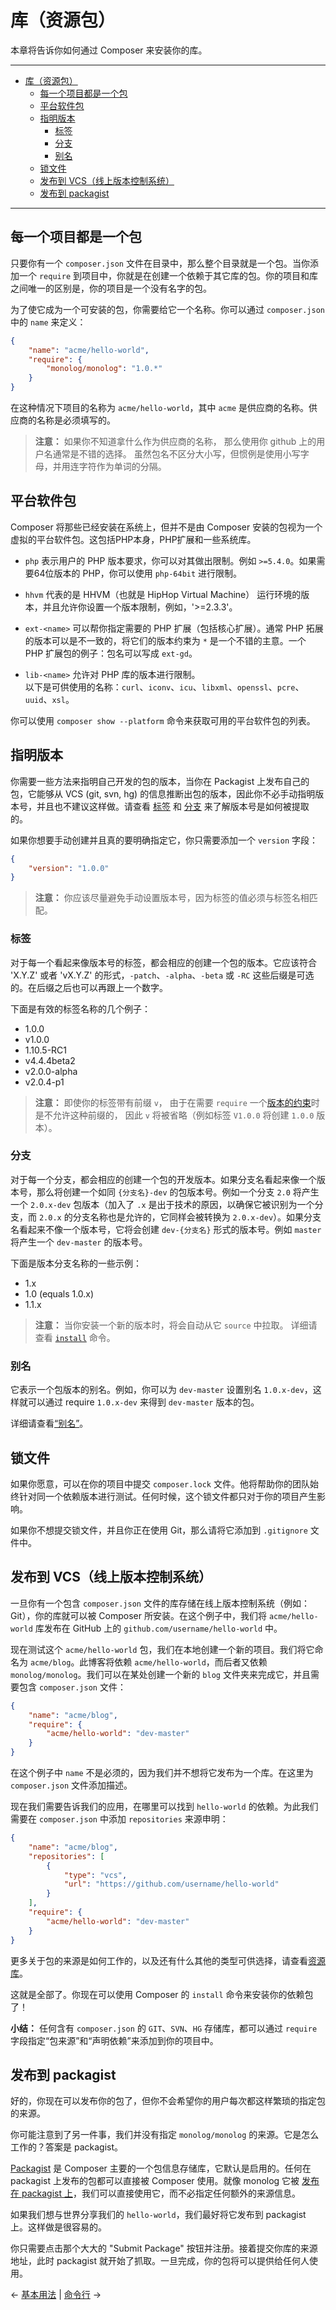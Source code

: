 <a name="Libraries"></a>
# 库（资源包）

本章将告诉你如何通过 Composer 来安装你的库。

---

- [库（资源包）](#Libraries)
  - [每一个项目都是一个包](#Every-project-is-a-package)
  - [平台软件包](#Platform-packages)
  - [指明版本](#Specifying-the-version)
    - [标签](#Tags)
    - [分支](#Branches)
    - [别名](#Aliases)
  - [锁文件](#Lock-file)
  - [发布到 VCS（线上版本控制系统）](#Publishing-to-a-VCS)
  - [发布到 packagist](#Publishing-to-packagist)

---

<a name="Every-project-is-a-package"></a>
## 每一个项目都是一个包

只要你有一个 `composer.json` 文件在目录中，那么整个目录就是一个包。当你添加一个 `require` 到项目中，你就是在创建一个依赖于其它库的包。你的项目和库之间唯一的区别是，你的项目是一个没有名字的包。

为了使它成为一个可安装的包，你需要给它一个名称。你可以通过 `composer.json` 中的 `name` 来定义：

```json
{
    "name": "acme/hello-world",
    "require": {
        "monolog/monolog": "1.0.*"
    }
}
```

在这种情况下项目的名称为 `acme/hello-world`，其中 `acme` 是供应商的名称。供应商的名称是必须填写的。

> **注意：** 如果你不知道拿什么作为供应商的名称，
> 那么使用你 github 上的用户名通常是不错的选择。
> 虽然包名不区分大小写，但惯例是使用小写字母，并用连字符作为单词的分隔。

<a name="Platform-packages"></a>
## 平台软件包

Composer 将那些已经安装在系统上，但并不是由 Composer 安装的包视为一个虚拟的平台软件包。这包括PHP本身，PHP扩展和一些系统库。

* `php` 表示用户的 PHP 版本要求，你可以对其做出限制。例如 `>=5.4.0`。如果需要64位版本的 PHP，你可以使用 `php-64bit` 进行限制。

* `hhvm` 代表的是 HHVM（也就是 HipHop Virtual
  Machine） 运行环境的版本，并且允许你设置一个版本限制，例如，'>=2.3.3'。

* `ext-<name>` 可以帮你指定需要的 PHP 扩展（包括核心扩展）。通常 PHP 拓展的版本可以是不一致的，将它们的版本约束为 `*` 是一个不错的主意。一个 PHP 扩展包的例子：包名可以写成 `ext-gd`。

* `lib-<name>` 允许对 PHP 库的版本进行限制。  
以下是可供使用的名称：`curl`、`iconv`、`icu`、`libxml`、`openssl`、`pcre`、`uuid`、`xsl`。

你可以使用 `composer show --platform` 命令来获取可用的平台软件包的列表。

<a name="Specifying-the-version"></a>
## 指明版本

你需要一些方法来指明自己开发的包的版本，当你在 Packagist 上发布自己的包，它能够从 VCS (git, svn,
hg) 的信息推断出包的版本，因此你不必手动指明版本号，并且也不建议这样做。请查看 [标签](#Tags) 和 [分支](#Branches) 来了解版本号是如何被提取的。

如果你想要手动创建并且真的要明确指定它，你只需要添加一个 `version` 字段：

```json
{
    "version": "1.0.0"
}
```

> **注意：** 你应该尽量避免手动设置版本号，因为标签的值必须与标签名相匹配。

<a name="Tags"></a>
### 标签

对于每一个看起来像版本号的标签，都会相应的创建一个包的版本。它应该符合 'X.Y.Z' 或者 'vX.Y.Z' 的形式，`-patch`、`-alpha`、`-beta` 或 `-RC` 这些后缀是可选的。在后缀之后也可以再跟上一个数字。

下面是有效的标签名称的几个例子：

- 1.0.0
- v1.0.0
- 1.10.5-RC1
- v4.4.4beta2
- v2.0.0-alpha
- v2.0.4-p1

> **注意：** 即使你的标签带有前缀 `v`，
> 由于在需要 `require` 一个[版本的约束](01-basic-usage.md#Package-Versions)时是不允许这种前缀的，
> 因此 `v` 将被省略（例如标签 `V1.0.0` 将创建 `1.0.0` 版本）。

<a name="Branches"></a>
### 分支

对于每一个分支，都会相应的创建一个包的开发版本。如果分支名看起来像一个版本号，那么将创建一个如同 `{分支名}-dev` 的包版本号。例如一个分支 `2.0` 将产生一个 `2.0.x-dev` 包版本（加入了 `.x` 是出于技术的原因，以确保它被识别为一个分支，而 `2.0.x` 的分支名称也是允许的，它同样会被转换为 `2.0.x-dev`）。如果分支名看起来不像一个版本号，它将会创建 `dev-{分支名}` 形式的版本号。例如 `master` 将产生一个 `dev-master` 的版本号。

下面是版本分支名称的一些示例：

- 1.x
- 1.0 (equals 1.0.x)
- 1.1.x

> **注意：** 当你安装一个新的版本时，将会自动从它 `source` 中拉取。
> 详细请查看 [`install`](03-cli.md#install) 命令。

<a name="Aliases"></a>
### 别名

它表示一个包版本的别名。例如，你可以为 `dev-master` 设置别名 `1.0.x-dev`，这样就可以通过 require `1.0.x-dev` 来得到 `dev-master` 版本的包。

详细请查看[“别名”](articles/aliases.md)。

<a name="Lock-file"></a>
## 锁文件

如果你愿意，可以在你的项目中提交 `composer.lock` 文件。他将帮助你的团队始终针对同一个依赖版本进行测试。任何时候，这个锁文件都只对于你的项目产生影响。

如果你不想提交锁文件，并且你正在使用 Git，那么请将它添加到 `.gitignore` 文件中。

<a name="Publishing-to-a-VCS"></a>
## 发布到 VCS（线上版本控制系统）

一旦你有一个包含 `composer.json` 文件的库存储在线上版本控制系统（例如：Git），你的库就可以被 Composer 所安装。在这个例子中，我们将 `acme/hello-world` 库发布在 GitHub 上的 `github.com/username/hello-world` 中。

现在测试这个 `acme/hello-world` 包，我们在本地创建一个新的项目。我们将它命名为 `acme/blog`。此博客将依赖 `acme/hello-world`，而后者又依赖 `monolog/monolog`。我们可以在某处创建一个新的 `blog` 文件夹来完成它，并且需要包含 `composer.json` 文件：

```json
{
    "name": "acme/blog",
    "require": {
        "acme/hello-world": "dev-master"
    }
}
```

在这个例子中 `name` 不是必须的，因为我们并不想将它发布为一个库。在这里为 `composer.json` 文件添加描述。

现在我们需要告诉我们的应用，在哪里可以找到 `hello-world` 的依赖。为此我们需要在 `composer.json` 中添加 `repositories` 来源申明：

```json
{
    "name": "acme/blog",
    "repositories": [
        {
            "type": "vcs",
            "url": "https://github.com/username/hello-world"
        }
    ],
    "require": {
        "acme/hello-world": "dev-master"
    }
}
```

更多关于包的来源是如何工作的，以及还有什么其他的类型可供选择，请查看[资源库](05-repositories.md)。

这就是全部了。你现在可以使用 Composer 的 `install` 命令来安装你的依赖包了！

**小结：** 任何含有 `composer.json` 的 `GIT`、`SVN`、`HG` 存储库，都可以通过 `require` 字段指定“包来源”和“声明依赖”来添加到你的项目中。

<a name="Publishing-to-packagist"></a>
## 发布到 packagist

好的，你现在可以发布你的包了，但你不会希望你的用户每次都这样繁琐的指定包的来源。

你可能注意到了另一件事，我们并没有指定 `monolog/monolog` 的来源。它是怎么工作的？答案是 packagist。

[Packagist](https://packagist.org/) 是 Composer 主要的一个包信息存储库，它默认是启用的。任何在 packagist 上发布的包都可以直接被 Composer 使用。就像 monolog
它被 [发布在 packagist 上](https://packagist.org/packages/monolog/monolog)，我们可以直接使用它，而不必指定任何额外的来源信息。

如果我们想与世界分享我们的 `hello-world`，我们最好将它发布到 packagist 上。这样做是很容易的。

你只需要点击那个大大的 "Submit Package" 按钮并注册。接着提交你库的来源地址，此时 packagist 就开始了抓取。一旦完成，你的包将可以提供给任何人使用。

&larr; [基本用法](01-basic-usage.md) |  [命令行](03-cli.md) &rarr;

